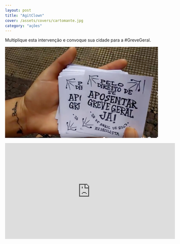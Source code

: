 ```yaml
---
layout: post
title: "AgitClown"
cover: /assets/covers/cartomante.jpg
category: "ações"
---
```

Multiplique esta intervenção e convoque sua cidade para a #GreveGeral.

![](../assets/acoes/cartomante.jpg)

<div class="video-wrapper video-wrapper-16x9">
    <iframe src="https://www.facebook.com/plugins/video.php?href=https%3A%2F%2Fwww.facebook.com%2FMovimentoSemTerra%2Fvideos%2F1532793413460034%2F&show_text=0&width=560" width="560" height="315" style="border:none;overflow:hidden" scrolling="no" frameborder="0" allowTransparency="true" allowFullScreen=""></iframe>
    </div>
